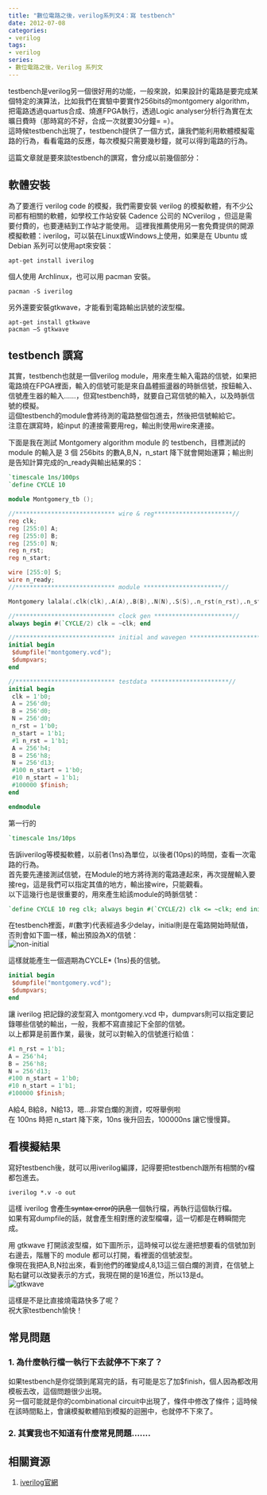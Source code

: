 ```yaml
---
title: "數位電路之後，verilog系列文4：寫 testbench"
date: 2012-07-08
categories:
- verilog
tags:
- verilog
series:
- 數位電路之後，Verilog 系列文
---
```


testbench是verilog另一個很好用的功能，一般來說，如果設計的電路是要完成某個特定的演算法，比如我們在實驗中要實作256bits的montgomery algorithm，把電路透過quartus合成、燒進FPGA執行，透過Logic analyser分析行為實在太曠日費時（那時寫的不好，合成一次就要30分鐘= =）。  
這時候testbench出現了，testbench提供了一個方式，讓我們能利用軟體模擬電路的行為，看看電路的反應，每次模擬只需要幾秒鐘，就可以得到電路的行為。  
<!--more-->

這篇文章就是要來談testbench的譔寫，會分成以前幾個部分：  

## 軟體安裝
為了要進行 verilog code 的模擬，我們需要安裝 verilog 的模擬軟體，有不少公司都有相關的軟體，如學校工作站安裝 Cadence 公司的 NCverilog ，但這是需要付費的，也要連結到工作站才能使用。
這裡我推薦使用另一套免費提供的開源模擬軟體：iverilog，可以裝在Linux或Windows上使用，如果是在 Ubuntu 或 Debian 系列可以使用apt來安裝：  
```shell
apt-get install iverilog
```
個人使用 Archlinux，也可以用 pacman 安裝。  
```shell
pacman -S iverilog
```

另外還要安裝gtkwave，才能看到電路輸出訊號的波型檔。  
```shell
apt-get install gtkwave
pacman –S gtkwave
```

## testbench 譔寫
其實，testbench也就是一個verilog module，用來產生輸入電路的信號，如果把電路燒在FPGA裡面，輸入的信號可能是來自晶體振盪器的時脈信號，按鈕輸入、信號產生器的輸入……，但寫testbench時，就要自己寫信號的輸入，以及時脈信號的模擬。  
這個testbench的module會將待測的電路整個包進去，然後把信號輸給它。  
注意在譔寫時，給input 的連接需要用reg，輸出則使用wire來連接。  

下面是我在測試 Montgomery algorithm module 的 testbench，目標測試的 module 的輸入是 3 個 256bits 的數A,B,N，n\_start 降下就會開始運算；輸出則是告知計算完成的n\_ready與輸出結果的S：  

```verilog
`timescale 1ns/100ps
`define CYCLE 10

module Montgomery_tb ();

//**************************** wire & reg**********************//
reg clk;
reg [255:0] A;
reg [255:0] B;
reg [255:0] N;
reg n_rst;
reg n_start;

wire [255:0] S;
wire n_ready;
//**************************** module **********************//

Montgomery lalala(.clk(clk),.A(A),.B(B),.N(N),.S(S),.n_rst(n_rst),.n_start(n_start),.n_ready(n_ready));

//**************************** clock gen **********************//
always begin #(`CYCLE/2) clk = ~clk; end

//**************************** initial and wavegen **********************//
initial begin
 $dumpfile("montgomery.vcd");
 $dumpvars;
end

//**************************** testdata **********************//
initial begin
 clk = 1'b0;
 A = 256'd0;
 B = 256'd0;
 N = 256'd0;
 n_rst = 1'b0;
 n_start = 1'b1;
 #1 n_rst = 1'b1;
 A = 256'h4;
 B = 256'h8;
 N = 256'd13;
 #100 n_start = 1'b0;
 #10 n_start = 1'b1;
 #100000 $finish;
end

endmodule
```
第一行的
```verilog
`timescale 1ns/10ps
```
告訴iverilog等模擬軟體，以前者(1ns)為單位，以後者(10ps)的時間，查看一次電路的行為。   
首先要先連接測試信號，在Module的地方將待測的電路連起來，再次提醒輸入要接reg，這是我們可以指定其值的地方，輸出接wire，只能觀看。  
以下這幾行也是很重要的，用來產生給該module的時脈信號：  
```verilog
`define CYCLE 10 reg clk; always begin #(`CYCLE/2) clk <= ~clk; end initial begin clk = 1'b0; end
```
在testbench裡面，#(數字)代表經過多少delay，initial則是在電路開始時賦值，否則會如下圖一樣，輸出預設為X的信號：  
![non-initial](/images/verilog/non-initial.png)

這樣就能產生一個週期為CYCLE* (1ns)長的信號。  

```verilog
initial begin
 $dumpfile("montgomery.vcd");
 $dumpvars;
end
```
讓 iverilog 把記錄的波型寫入 montgomery.vcd 中，dumpvars則可以指定要記錄哪些信號的輸出，一般，我都不寫直接記下全部的信號。  
以上都算是前置作業，最後，就可以對輸入的信號進行給值：  
```verilog
#1 n_rst = 1'b1;
A = 256'h4;
B = 256'h8;
N = 256'd13;
#100 n_start = 1'b0;
#10 n_start = 1'b1;
#100000 $finish;
```
A給4, B給8，N給13，嗯…非常白爛的測資，哎呀舉例啦  
在 100ns 時把 n\_start 降下來，10ns 後升回去，100000ns 讓它慢慢算。  

## 看模擬結果

寫好testbench後，就可以用iverilog編譯，記得要把testbench跟所有相關的v檔都包進去。  
```shell
iverilog *.v -o out
```
這樣 iverilog 會~~產生syntax error的訊息~~一個執行檔，再執行這個執行檔。  
如果有寫dumpfile的話，就會產生相對應的波型檔囉，這一切都是在轉瞬間完成。  

用 gtkwave 打開該波型檔，如下圖所示，這時候可以從左邊把想要看的信號加到右邊去，階層下的 module 都可以打開，看裡面的信號波型。  
像現在我把A,B,N拉出來，看到他們的確變成4,8,13這三個白爛的測資，在信號上點右鍵可以改變表示的方式，我現在開的是16進位，所以13是d。  
![gtkwave](/images/verilog/gtkwave.png)

這樣是不是比直接燒電路快多了呢？  
祝大家testbench愉快！  

## 常見問題
### 1. 為什麼執行檔一執行下去就停不下來了？  
如果testbench是你從頭到尾寫完的話，有可能是忘了加$finish，個人因為都改用模板去改，這個問題很少出現。  
另一個可能就是你的combinational circuit中出現了，條件中修改了條件；這時候在該時間點上，會讓模擬軟體陷到模擬的迴圈中，也就停不下來了。  
### 2. 其實我也不知道有什麼常見問題…….  

## 相關資源
1. [iverilog官網](http://iverilog.icarus.com)